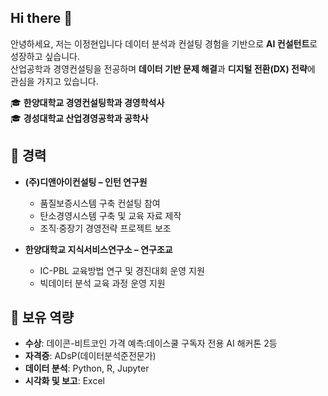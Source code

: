 ## Hi there 👋
안녕하세요, 저는 이정현입니다
데이터 분석과 컨설팅 경험을 기반으로 **AI 컨설턴트**로 성장하고 싶습니다.  
산업공학과 경영컨설팅을 전공하며 **데이터 기반 문제 해결**과 **디지털 전환(DX) 전략**에 관심을 가지고 있습니다.  


🎓 **한양대학교 경영컨설팅학과 경영학석사**  
🎓 **경성대학교 산업경영공학과 공학사** 


## 💼 경력  
- **(주)디앤아이컨설팅 – 인턴 연구원**  
  - 품질보증시스템 구축 컨설팅 참여  
  - 탄소경영시스템 구축 및 교육 자료 제작  
  - 조직·중장기 경영전략 프로젝트 보조  

- **한양대학교 지식서비스연구소 – 연구조교**  
  - IC-PBL 교육방법 연구 및 경진대회 운영 지원  
  - 빅데이터 분석 교육 과정 운영 지원  


## 🚀 보유 역량  
- **수상**: 데이콘-비트코인 가격 예측:데이스쿨 구독자 전용 AI 해커톤 2등
- **자격증**: ADsP(데이터분석준전문가)
- **데이터 분석**: Python, R, Jupyter 
- **시각화 및 보고**: Excel  
